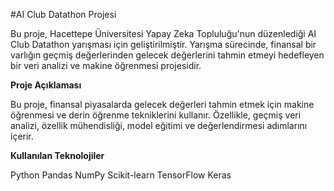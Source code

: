 #AI Club Datathon Projesi

Bu proje, Hacettepe Üniversitesi Yapay Zeka Topluluğu'nun düzenlediği AI Club Datathon yarışması için geliştirilmiştir. Yarışma sürecinde, finansal bir varlığın geçmiş değerlerinden gelecek değerlerini tahmin etmeyi hedefleyen bir veri analizi ve makine öğrenmesi projesidir.

**Proje Açıklaması**

Bu proje, finansal piyasalarda gelecek değerleri tahmin etmek için makine öğrenmesi ve derin öğrenme tekniklerini kullanır. Özellikle, geçmiş veri analizi, özellik mühendisliği, model eğitimi ve değerlendirmesi adımlarını içerir.

**Kullanılan Teknolojiler**

Python
Pandas
NumPy
Scikit-learn
TensorFlow
Keras
